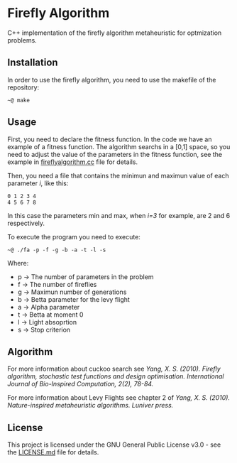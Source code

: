 # Firefly Algorithm

C++ implementation of the firefly algorithm metaheuristic for optmization problems.

## Installation

In order to use the firefly algorithm, you need to use the makefile of the repository:

```
~@ make 
```

## Usage

First, you need to declare the fitness function. In the code we have an example of a fitness function. The algorithm searchs in a [0,1] space, so you need to adjust the value of the parameters in the fitness function, see the example in [fireflyalgorithm.cc](../master/src/fireflyalgorithm.cc) file for details.

Then, you need a file that contains the minimun and maximun value of each parameter _i_, like this:

```
0 1 2 3 4
4 5 6 7 8
```

In this case the parameters min and max, when _i=3_ for example, are 2 and 6 respectively.

To execute the program you need to execute:


```
~@ ./fa -p -f -g -b -a -t -l -s
```

Where:

* p -> The number of parameters in the problem
* f -> The number of fireflies
* g -> Maximun number of generations
* b -> Betta parameter for the levy flight
* a -> Alpha parameter
* t -> Betta at moment 0
* l -> Light absoprtion
* s -> Stop criterion

## Algorithm

For more information about cuckoo search see _Yang, X. S. (2010). Firefly algorithm, stochastic test functions and design optimisation. International Journal of Bio-Inspired Computation, 2(2), 78-84._

For more information about Levy Flights see chapter 2 of _Yang, X. S. (2010). Nature-inspired metaheuristic algorithms. Luniver press._

## License

This project is licensed under the GNU General Public License v3.0 - see the [LICENSE.md](../master/LICENSE) file for details.
